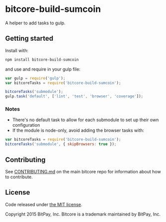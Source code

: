 # bitcore-build-sumcoin

A helper to add tasks to gulp.

## Getting started

Install with:

```sh
npm install bitcore-build-sumcoin
```

and use and require in your gulp file:

```javascript
var gulp = require('gulp');
var bitcoreTasks = require('bitcore-build-sumcoin');

bitcoreTasks('submodule');
gulp.task('default', ['lint', 'test', 'browser', 'coverage']);
```

### Notes

- There's no default task to allow for each submodule to set up their own configuration
- If the module is node-only, avoid adding the browser tasks with:

```javascript
var bitcoreTasks = require('bitcore-build-sumcoin');
bitcoreTasks('submodule', { skipBrowsers: true });
```

## Contributing

See [CONTRIBUTING.md](https://github.com/bitpay/bitcore) on the main bitcore repo for information about how to contribute.

## License

Code released under [the MIT license](https://github.com/bitpay/bitcore/blob/master/LICENSE).

Copyright 2015 BitPay, Inc. Bitcore is a trademark maintained by BitPay, Inc.
